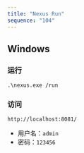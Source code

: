 ```yaml
---
title: "Nexus Run"
sequence: "104"
---
```


## Windows

### 运行

```text
.\nexus.exe /run
```

### 访问

```text
http://localhost:8081/
```

- 用户名：`admin`
- 密码：`123456`

